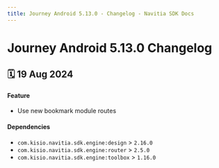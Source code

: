 ```yaml
---
title: Journey Android 5.13.0 - Changelog - Navitia SDK Docs
---
```


# Journey Android 5.13.0 Changelog

<h2>🗓 19 Aug 2024</h2>

#### Feature
- Use new bookmark module routes

#### Dependencies
- `com.kisio.navitia.sdk.engine:design` > `2.16.0`
- `com.kisio.navitia.sdk.engine:router` > `2.5.0`
- `com.kisio.navitia.sdk.engine:toolbox` > `1.16.0`

